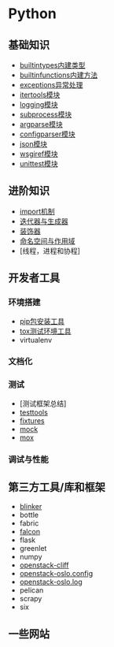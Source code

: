 # Python

## 基础知识

* [builtintypes内建类型](base/builtintypes.md)
* [builtinfunctions内建方法](base/builtinfunctions.md)
* [exceptions异常处理](base/exceptions.md)
* [itertools模块](base/itertools.md)
* [logging模块](base/logging.md)
* [subprocess模块](base/subprocess.md)
* [argparse模块](base/argsparse.md)
* [configparser模块](base/configparser.md)
* [json模块](base/json.md)
* [wsgiref模块](base/wsgiref.md)
* [unittest模块](base/unittest.md)

## 进阶知识

* [import机制](advanced/import.md)
* [迭代器与生成器](advanced/iterator.md)
* [装饰器](advanced/decorator.md)
* [命名空间与作用域](http://python.jobbole.com/81367/)
* [线程，进程和协程]

## 开发者工具

### 环境搭建

* [pip包安装工具](tools/pip.md)
* [tox测试环境工具](tools/tox.md)
* virtualenv

### 文档化

### 测试

* [测试框架总结]
* [testtools](modules/testtools.md)
* [fixtures](modules/fixtures.md)
* [mock](modules/mock.md)
* [mox](modules/mox.md)


### 调试与性能

## 第三方工具/库和框架

* [blinker](modules/blinker.md)
* bottle
* fabric
* [falcon](modules/falcon.md)
* flask
* greenlet
* numpy
* [openstack-cliff](modules/cliff.md)
* [openstack-oslo.config](modules/oslo.config.md)
* [openstack-oslo.log](modules/oslo.log.md)
* pelican
* scrapy
* six

## 一些网站



